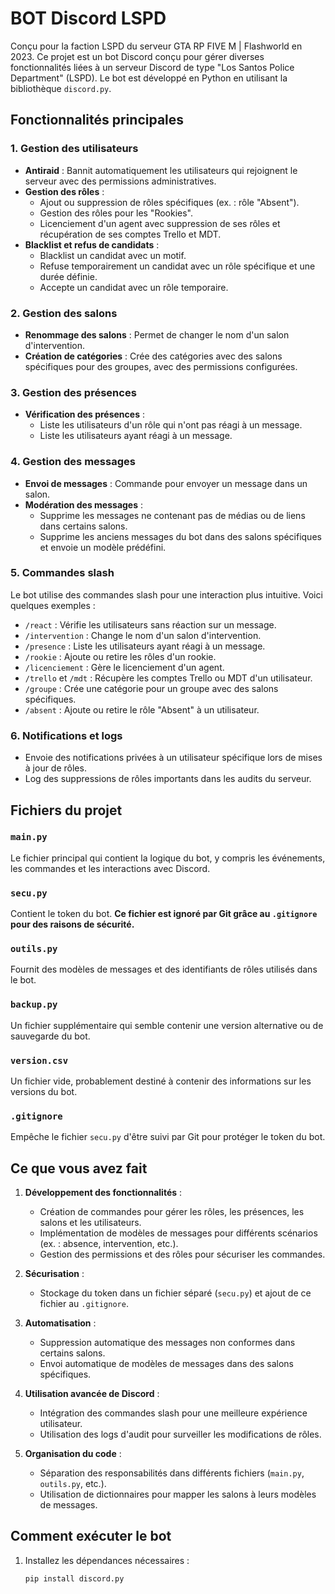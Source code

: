 # BOT Discord LSPD

Conçu pour la faction LSPD du serveur GTA RP FIVE M | Flashworld en 2023.
Ce projet est un bot Discord conçu pour gérer diverses fonctionnalités liées à un serveur Discord de type "Los Santos Police Department" (LSPD). Le bot est développé en Python en utilisant la bibliothèque `discord.py`.

## Fonctionnalités principales

### 1. Gestion des utilisateurs
- **Antiraid** : Bannit automatiquement les utilisateurs qui rejoignent le serveur avec des permissions administratives.
- **Gestion des rôles** :
  - Ajout ou suppression de rôles spécifiques (ex. : rôle "Absent").
  - Gestion des rôles pour les "Rookies".
  - Licenciement d'un agent avec suppression de ses rôles et récupération de ses comptes Trello et MDT.
- **Blacklist et refus de candidats** :
  - Blacklist un candidat avec un motif.
  - Refuse temporairement un candidat avec un rôle spécifique et une durée définie.
  - Accepte un candidat avec un rôle temporaire.

### 2. Gestion des salons
- **Renommage des salons** : Permet de changer le nom d'un salon d'intervention.
- **Création de catégories** : Crée des catégories avec des salons spécifiques pour des groupes, avec des permissions configurées.

### 3. Gestion des présences
- **Vérification des présences** :
  - Liste les utilisateurs d'un rôle qui n'ont pas réagi à un message.
  - Liste les utilisateurs ayant réagi à un message.

### 4. Gestion des messages
- **Envoi de messages** : Commande pour envoyer un message dans un salon.
- **Modération des messages** :
  - Supprime les messages ne contenant pas de médias ou de liens dans certains salons.
  - Supprime les anciens messages du bot dans des salons spécifiques et envoie un modèle prédéfini.

### 5. Commandes slash
Le bot utilise des commandes slash pour une interaction plus intuitive. Voici quelques exemples :
- `/react` : Vérifie les utilisateurs sans réaction sur un message.
- `/intervention` : Change le nom d'un salon d'intervention.
- `/presence` : Liste les utilisateurs ayant réagi à un message.
- `/rookie` : Ajoute ou retire les rôles d'un rookie.
- `/licenciement` : Gère le licenciement d'un agent.
- `/trello` et `/mdt` : Récupère les comptes Trello ou MDT d'un utilisateur.
- `/groupe` : Crée une catégorie pour un groupe avec des salons spécifiques.
- `/absent` : Ajoute ou retire le rôle "Absent" à un utilisateur.

### 6. Notifications et logs
- Envoie des notifications privées à un utilisateur spécifique lors de mises à jour de rôles.
- Log des suppressions de rôles importants dans les audits du serveur.

## Fichiers du projet

### `main.py`
Le fichier principal qui contient la logique du bot, y compris les événements, les commandes et les interactions avec Discord.

### `secu.py`
Contient le token du bot. **Ce fichier est ignoré par Git grâce au `.gitignore` pour des raisons de sécurité.**

### `outils.py`
Fournit des modèles de messages et des identifiants de rôles utilisés dans le bot.

### `backup.py`
Un fichier supplémentaire qui semble contenir une version alternative ou de sauvegarde du bot.

### `version.csv`
Un fichier vide, probablement destiné à contenir des informations sur les versions du bot.

### `.gitignore`
Empêche le fichier `secu.py` d'être suivi par Git pour protéger le token du bot.

## Ce que vous avez fait

1. **Développement des fonctionnalités** :
   - Création de commandes pour gérer les rôles, les présences, les salons et les utilisateurs.
   - Implémentation de modèles de messages pour différents scénarios (ex. : absence, intervention, etc.).
   - Gestion des permissions et des rôles pour sécuriser les commandes.

2. **Sécurisation** :
   - Stockage du token dans un fichier séparé (`secu.py`) et ajout de ce fichier au `.gitignore`.

3. **Automatisation** :
   - Suppression automatique des messages non conformes dans certains salons.
   - Envoi automatique de modèles de messages dans des salons spécifiques.

4. **Utilisation avancée de Discord** :
   - Intégration des commandes slash pour une meilleure expérience utilisateur.
   - Utilisation des logs d'audit pour surveiller les modifications de rôles.

5. **Organisation du code** :
   - Séparation des responsabilités dans différents fichiers (`main.py`, `outils.py`, etc.).
   - Utilisation de dictionnaires pour mapper les salons à leurs modèles de messages.

## Comment exécuter le bot

1. Installez les dépendances nécessaires :
   ```bash
   pip install discord.py